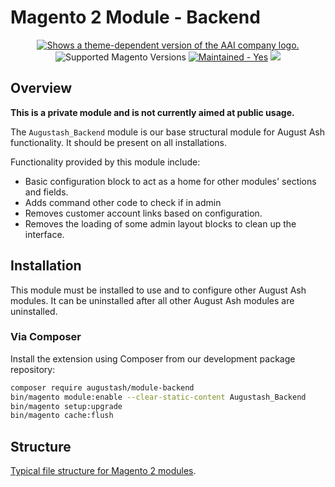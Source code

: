 # Magento 2 Module - Backend

<div align="center">
    <a href="https://augustash.com" target="_blank">
        <picture>
            <source media="(prefers-color-scheme: dark)" srcset="https://augustash.s3.amazonaws.com/logos/ash-inline-invert-500.png">
            <source media="(prefers-color-scheme: light)" srcset="https://augustash.s3.amazonaws.com/logos/ash-inline-color-500.png">
            <img alt="Shows a theme-dependent version of the AAI company logo." src="https://augustash.s3.amazonaws.com/logos/ash-inline-color-500.png">
        </picture>
    </a>
</div>

<div align="center">
    <img src="https://img.shields.io/badge/magento-2.4-brightgreen.svg?logo=magento&longCache=true&style=flat-square" alt="Supported Magento Versions" />
    <a href="https://github.com/augustash/magento2-module-backend/graphs/commit-activity" target="_blank"><img src="https://img.shields.io/badge/maintained%3F-yes-brightgreen.svg?style=flat-square" alt="Maintained - Yes" /></a>
    <a href="https://opensource.org/licenses/MIT" target="_blank"><img src="https://img.shields.io/badge/license-MIT-blue.svg" /></a>
</div>

## Overview

**This is a private module and is not currently aimed at public usage.**

The `Augustash_Backend` module is our base structural module for August Ash functionality. It should be present on all installations.

Functionality provided by this module include:

* Basic configuration block to act as a home for other modules' sections and fields.
* Adds command other code to check if in admin
* Removes customer account links based on configuration.
* Removes the loading of some admin layout blocks to clean up the interface.

## Installation

This module must be installed to use and to configure other August Ash modules. It can be uninstalled after all other August Ash modules are uninstalled.

### Via Composer

Install the extension using Composer from our development package repository:

```bash
composer require augustash/module-backend
bin/magento module:enable --clear-static-content Augustash_Backend
bin/magento setup:upgrade
bin/magento cache:flush
```

## Structure

[Typical file structure for Magento 2 modules](https://developer.adobe.com/commerce/php/development/build/component-file-structure/).
